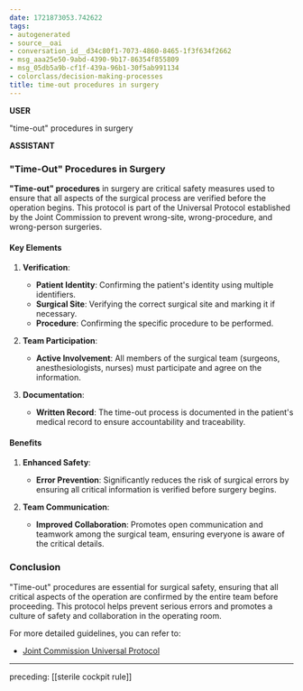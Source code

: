 ```yaml
---
date: 1721873053.742622
tags:
- autogenerated
- source__oai
- conversation_id__d34c80f1-7073-4860-8465-1f3f634f2662
- msg_aaa25e50-9abd-4390-9b17-86354f855809
- msg_05db5a9b-cf1f-439a-96b1-30f5ab991134
- colorclass/decision-making-processes
title: time-out procedures in surgery
---
```


**USER**

"time-out" procedures in surgery


**ASSISTANT**

### "Time-Out" Procedures in Surgery

**"Time-out" procedures** in surgery are critical safety measures used to ensure that all aspects of the surgical process are verified before the operation begins. This protocol is part of the Universal Protocol established by the Joint Commission to prevent wrong-site, wrong-procedure, and wrong-person surgeries.

#### Key Elements

1. **Verification**:
   - **Patient Identity**: Confirming the patient's identity using multiple identifiers.
   - **Surgical Site**: Verifying the correct surgical site and marking it if necessary.
   - **Procedure**: Confirming the specific procedure to be performed.

2. **Team Participation**:
   - **Active Involvement**: All members of the surgical team (surgeons, anesthesiologists, nurses) must participate and agree on the information.

3. **Documentation**:
   - **Written Record**: The time-out process is documented in the patient's medical record to ensure accountability and traceability.

#### Benefits

1. **Enhanced Safety**:
   - **Error Prevention**: Significantly reduces the risk of surgical errors by ensuring all critical information is verified before surgery begins.
   
2. **Team Communication**:
   - **Improved Collaboration**: Promotes open communication and teamwork among the surgical team, ensuring everyone is aware of the critical details.

### Conclusion

"Time-out" procedures are essential for surgical safety, ensuring that all critical aspects of the operation are confirmed by the entire team before proceeding. This protocol helps prevent serious errors and promotes a culture of safety and collaboration in the operating room.

For more detailed guidelines, you can refer to:
- [Joint Commission Universal Protocol](https://www.jointcommission.org/standards/national-patient-safety-goals/)


---

preceding: [[sterile cockpit rule]]